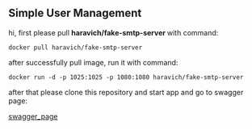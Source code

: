 <h2>Simple User Management</h2>

<p>hi, first please pull <b>haravich/fake-smtp-server
</b> with command:</p>

```
docker pull haravich/fake-smtp-server
```

<p>after successfully pull image, run it with command:</p>

```
docker run -d -p 1025:1025 -p 1080:1080 haravich/fake-smtp-server
```

<p>after that please clone this repository and start app and go to swagger page:</p>
<a href="http://localhost:8080/swagger-ui/index.html">swagger_page</a>